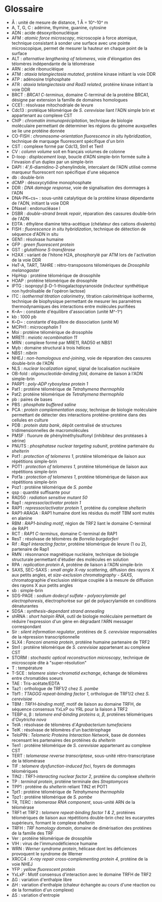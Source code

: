 # Glossaire

- Å : unité de mesure de distance, 1 Å = 10^-10^ m
- A, T, G, C : adénine, thymine, guanine, cytosine
- ADN : acide désoxyribonucléique
- AFM : *atomic force microscopy*, microscopie à force atomique, technique
  consistant à sonder une surface avec une pointe microscopique, permet de
  mesurer la hauteur en chaque point de la surface
- ALT : *alternative lengthening of telomeres*, voie d'élongation des télomères
  indépendante de la télomérase
- ARN : acide ribonucléique
- ATM : *ataxia telangiectasia mutated*, protéine kinase initiant la voie DDR
- ATP : adénosine triphosphate
- ATR : *ataxia telangiectasia and Rad3 related*, protéine kinase initiant la voie DDR
- BRCT : *BRCA1 C-terminus*, domaine C-terminal de la protéine BRCA1, désigne
  par extension la famille de domaines homologues
- CCE1 : résolvase mitochodriale de levure
- Cdc13 : protéique télomérique de *S. cerevisiae* liant l'ADN simple brin et
  appartenant au complexe CST
- ChIP : *chromatin immunoprécipitation*, technique de biologie moléculaire
  permettant de déterminer les régions du génome auxquelles se lie une protéine
  donnée
- CO-FISH : *chromosome-orientation fluorescence in situ hybridization*,
  technique de marquage fluorescent spécifique d'un brin
- CST : complexe formé par Cdc13, Stn1 et Ten1
- CV : *column volume* soit en français volumes de colonne
- D-loop : *displacement loop*, boucle d'ADN simple-brin formée suite
  à l'invasion d'un duplex par un simple-brin
- DAPI : 4',6-diamidino-2-phenylindole, intercalant de l'ADN utilisé comme
  marqueur fluorescent non spécifique d'une séquence
- db : double-brin
- dCMP : désoxycytidine monophosphate
- DDR : *DNA damage response*, voie de signalisation des dommages à l'ADN
- DNA-PK~cs~ : sous-unité catalytique de la protéine kinase dépendante de l'ADN,
  initiant la voie DDR
- DNaseI : endonucléase I
- DSBR : *double-strand break repair*, réparation des cassures double-brin de
  l'ADN
- EDTA : éthylène diamine tétra-acétique (chélateur des cations divalents)
- FISH : *fluorescence in situ hybridization*, technique de détection de
  séquence d'ADN in situ
- GEN1 : résolvase humaine
- GFP : *green fluorescent protein*
- GST : *glutathione S-transférase*
- H2AX : variant de l'hitone H2A, phosphorylé par ATM lors de l'activation de la voie DDR
- HeT-A, TART, TAHRE : rétro-transposons télomériques de *Drosophila melanogaster*
- HipHop : protéine télomérique de drosophile
- HOAP : protéine télomérique de drosophile
- IPTG : isopropyl β-D-1-thiogalactopyranoside (inducteur synthétique non
  hydrolisable de l'opéron lactose)
- ITC : *isothermal titration calorimetry*, titration calorimétrique isotherme,
  technique de biophysique permettant de mesurer les paramètres thermodynamiques
  des interactions entre molécules purifiées
- K~A~ : constante d'équilibre d'association (unité M^-1^)
- kb : 1000 pb
- K~D~ : constante d'équilibre de dissociation (unité M)
- MCPH1 : *microcephalin 1*
- Moi : protéine télomérique de drosophile
- MRE11 : *meiotic recombination 11*
- MRN : complexe formé par MRE11, RAD50 et NBS1
- Myb : domaine structural  à trois hélices
- NBS1 : *nibrin*
- NHEJ : *non-homologous end-joining*, voie de réparation des cassures
  double-brin de l'ADN
- NLS : *nuclear localization signal*, signal de localisation nucléaire
- OB-fold : *oligonucleotide-binding fold*, domaine de liaison à l'ADN simple-brin
- PARP1 : *poly-ADP rybosylase protein 1*
- Pat1 : protéine télomérique de *Tetrahymena thermophila*
- Pat2: protéine télomérique de *Tetrahymena thermophila*
- pb : paires de bases
- PBS : *phosphate buffered saline*
- PCA : *protein complementation assay*, technique de biologie moléculaire
  permettant de détecter des interactions protéine-protéine dans des cellules en
  culture
- PDB : *protein data bank*, dépôt centralisé de structures tridimensionnelles
  de macromolécules
- PMSF : fluorure de phénylméthylsulfonyl (inhibiteur des protéases à sérine)
- PNUTS : *phosphatase nuclear targeting subunit*, protéine partenaire du
  *shelterin*
- Pot1 : *protection of telomeres 1*, protéine télomérique de liaison aux
  répétitions simple-brin
- POT1 : *protection of telomeres 1*, protéine télomérique de liaison aux
  répétitions simple-brin
- Pot1a : *protection of telomeres 1*, protéine télomérique de liaison aux
  répétitions simple-brin
- Poz1 : protéine télomérique de *S. pombe*
- qsp : quantité suffisante pour
- RAD50 : *radiation sensitive mutant 50*
- Rap1 : *repressor/activator protein 1*
- RAP1 : *repressor/activator protein 1*, protéine du complexe *shelterin*
- RAP1-ARAGA : RAP1 humaine dont les résidus du motif TBM sont mutés en alanine
- RBM : *RAP1-binding motif*, région de TRF2 liant le domaine C-terminal de RAP1
- RCT : *RAP1 C-terminus*, domaine C-terminal de RAP1
- ResT : résolvase de télomères de *Borrelia burgdorferi*
- Rif : *Rap1 interacting factor*, protéine télomérique de levure (1 ou 2),
  partenaire de Rap1
- RMN : résonnance magnétique nucléaire, technique de biologie structurale
  permettant d'étudier des molécules en solution
- RPA : *replication protein A*, protéine de liaison à l'ADN simple-brin
- SAXS, SEC-SAXS : *small angle X-ray scattering*, diffusion des rayons X aux
  petits angles, et *size-exclusion chromatography - SAXS*, chromatographie
  d'exclusion stérique couplée à la mesure de diffusion des rayons X aux petits
  angles
- sb : simple-brin
- SDS-PAGE : *sodium dodecyl sulfate - polyacrylamide gel electrophoresis*,
  électrophorèse sur gel de polyacrylamide en conditions dénaturantes
- SDSA : *synthesis-dependant strand annealing*
- shRNA : *short hairpin RNA*, outil de biologie moléculaire permettant de
  réduire l'expression d'un gène en dégradant l'ARN messager correspondant
- Sir : *silent information regulator*, protéines de *S. cerevisiae*
  responsables de la répression transcriptionnelle
- SLX4 : *Fanconi anemia protein*, protéine humaine partenaire de TRF2
- Stn1 : protéine télomérique de *S. cerevisiae* appartenant au complexe CST
- STORM : *stochastic optical reconstruction microscopy*, technique de
  microscopie dite à "super-résolution"
- T : température
- T-SCE : *telomere sister-chromatid exchange*, échange de télomères entre
  chromatides soeurs
- TAE : Tris-acétate/EDTA
- Taz1 : orthologue de TRF1/2 chez *S. pombe*
- Tbf1 : *TTAGGG repeat-binding factor 1*, orthologue de TRF1/2 chez *S.
  cerevisiae*
- TBM : *TRFH-binding motif*, motif de liaison au domaine TRFH, de séquence
  consensus YxLxP ou YRL pour la liaison à TRF2
- TEBP α, β : *telomere end-binding proteins α, β*, protéines télomériques
  d'*Oxytricha nova*
- TelA : résolvase de télomères d'*Agrobacterium tumefaciens*
- TelK : résolvase de télomères d'un bactériophage
- TeloPIN : *Telomeric Proteins Interaction Network*, base de données recensant
  les partenaires des protéines du *shelterin*
- Ten1 : protéine télomérique de *S. cerevisiae* appartenant au complexe CST
- TERT : *telomerase reverse transcriptase*, sous-unité rétro-transcriptase de
  la télomérase
- TIF : *telomere dysfunction-induced foci*, foyers de dommages télomériques
- TIN2 : *TRF1-interacting nuclear factor 2*, protéine du complexe *shelterin*
- TP : *terminal protein*, protéine terminale des *Streptomyces*
- TPP1 : protéine du *shelterin* reliant TIN2 et POT1
- Tpt1 : protéine télomérique de *Tetrahymena thermophila*
- Tpz1 : protéine télomérique de *S. pombe*
- TR, TERC : *telomerase RNA component*, sous-unité ARN de la télomérase
- TRF1 et TRF2 : *telomere repeat-binding factor 1 & 2*, protéines télomériques
  de liaison aux répétitions double-brin chez les eucaryotes supérieurs, formant
  le complexe *shelterin*
- TRFH : *TRF homology domain*, domaine de dimérisation des protéines de la
  famille des TRF
- Ver : protéine télomérique de drosophile
- VIH : virus de l'immunodéficience humaine
- WRN : *Werner syndrome protein*, hélicase dont les déficiences provoquent le
  syndrome de Werner
- XRCC4 : *X-ray repair cross-complementing protein 4*, protéine de la voie NHEJ
- YFP : *yellow fluorescent protein*
- YxLxP : Motif consensus d'interaction avec le domaine TRFH de TRF2
- ΔG : variation d'enthalpie libre
- ΔH : variation d'enthalpie (chaleur échangée au cours d'une réaction ou de la
  formation d'un complexe)
- ΔS : variation d'entropie

